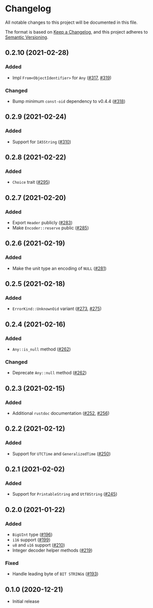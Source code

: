 # Changelog
All notable changes to this project will be documented in this file.

The format is based on [Keep a Changelog](https://keepachangelog.com/en/1.0.0/),
and this project adheres to [Semantic Versioning](https://semver.org/spec/v2.0.0.html).

## 0.2.10 (2021-02-28)
### Added
- Impl `From<ObjectIdentifier>` for `Any` ([#317], [#319])

### Changed
- Bump minimum `const-oid` dependency to v0.4.4 ([#318])

[#317]: https://github.com/RustCrypto/utils/pull/317
[#318]: https://github.com/RustCrypto/utils/pull/318
[#319]: https://github.com/RustCrypto/utils/pull/319

## 0.2.9 (2021-02-24)
### Added
- Support for `IA5String` ([#310])

[#310]: https://github.com/RustCrypto/utils/pull/310

## 0.2.8 (2021-02-22)
### Added
- `Choice` trait ([#295])

[#295]: https://github.com/RustCrypto/utils/pull/295

## 0.2.7 (2021-02-20)
### Added
- Export `Header` publicly ([#283])
- Make `Encoder::reserve` public ([#285])

[#283]: https://github.com/RustCrypto/utils/pull/283
[#285]: https://github.com/RustCrypto/utils/pull/285

## 0.2.6 (2021-02-19)
### Added
- Make the unit type an encoding of `NULL` ([#281])

[#281]: https://github.com/RustCrypto/utils/pull/281

## 0.2.5 (2021-02-18)
### Added
- `ErrorKind::UnknownOid` variant ([#273], [#275])

[#273]: https://github.com/RustCrypto/utils/pull/273
[#275]: https://github.com/RustCrypto/utils/pull/275

## 0.2.4 (2021-02-16)
### Added
- `Any::is_null` method ([#262])

### Changed
- Deprecate `Any::null` method ([#262])

[#262]: https://github.com/RustCrypto/utils/pull/262

## 0.2.3 (2021-02-15)
### Added
- Additional `rustdoc` documentation ([#252], [#256])

[#252]: https://github.com/RustCrypto/utils/pull/252
[#256]: https://github.com/RustCrypto/utils/pull/256

## 0.2.2 (2021-02-12)
### Added
- Support for `UTCTime` and `GeneralizedTime` ([#250])

[#250]: https://github.com/RustCrypto/utils/pull/250

## 0.2.1 (2021-02-02)
### Added
- Support for `PrintableString` and `Utf8String` ([#245])

[#245]: https://github.com/RustCrypto/utils/pull/245

## 0.2.0 (2021-01-22)
### Added
- `BigUInt` type ([#196])
- `i16` support ([#199])
- `u8` and `u16` support ([#210])
- Integer decoder helper methods ([#219])

### Fixed
- Handle leading byte of `BIT STRING`s ([#193])

[#193]: https://github.com/RustCrypto/utils/pull/193
[#196]: https://github.com/RustCrypto/utils/pull/196
[#199]: https://github.com/RustCrypto/utils/pull/199
[#210]: https://github.com/RustCrypto/utils/pull/210
[#219]: https://github.com/RustCrypto/utils/pull/219

## 0.1.0 (2020-12-21)
- Initial release
